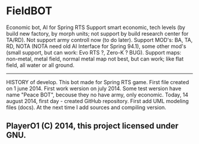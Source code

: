 FieldBOT
========

Economic bot, AI for Spring RTS
Support smart economic, tech levels (by build new factory, by morph units; not support by build research center for TA/RD).
Not support army controll now (to do later).
Support MOD's: BA, TA, RD, NOTA (NOTA need old AI Interface for Spring 94.1), some other mod's (small support, but can work: Evo RTS ?, Zero-K ? BUG).
Support maps: non-metal, metal field, normal metal map not best, but can work; like flat field, all water or all ground.

--------
HISTORY of develop.
This bot made for Spring RTS game.
First file created on 1 june 2014. First work wersion on july 2014.
Some test wersion have name "Peace BOT", becouse they no have army, only economic.
Today, 14 august 2014, first day - created GitHub repository. First add UML modeling files (docs). At the next time I add sources and compiling version.

PlayerO1 (C) 2014, this project licensed under GNU.
--------
